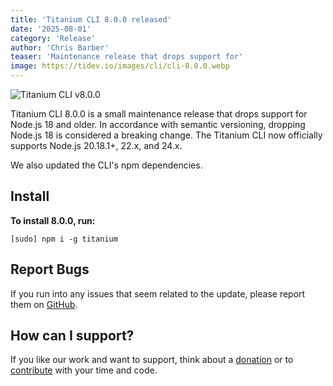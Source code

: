 ```yaml
---
title: 'Titanium CLI 8.0.0 released'
date: '2025-08-01'
category: 'Release'
author: 'Chris Barber'
teaser: 'Maintenance release that drops support for'
image: https://tidev.io/images/cli/cli-8.0.0.webp
---
```


![Titanium CLI v8.0.0](/images/cli/cli-8.0.0.webp)

Titanium CLI 8.0.0 is a small maintenance release that drops support for
Node.js 18 and older. In accordance with semantic versioning, dropping
Node.js 18 is considered a breaking change. The Titanium CLI now officially
supports Node.js 20.18.1+, 22.x, and 24.x.

We also updated the CLI's npm dependencies.

## Install

**To install 8.0.0, run:**

```
[sudo] npm i -g titanium
```

## Report Bugs

If you run into any issues that seem related to the update, please report them on [GitHub](https://github.com/tidev/titanium-cli/issues).

## How can I support?

If you like our work and want to support, think about a [donation](/donate) or to [contribute](/contribute) with your time and code.
